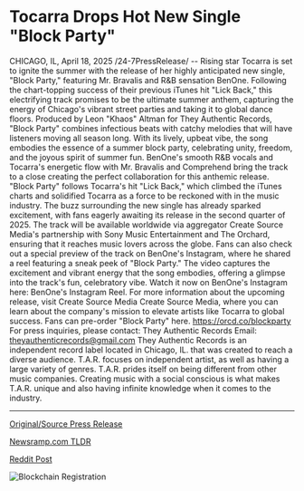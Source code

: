 # Tocarra Drops Hot New Single "Block Party"

CHICAGO, IL, April 18, 2025 /24-7PressRelease/ -- Rising star Tocarra is set to ignite the summer with the release of her highly anticipated new single, "Block Party," featuring Mr. Bravalis and R&B sensation BenOne. Following the chart-topping success of their previous iTunes hit "Lick Back," this electrifying track promises to be the ultimate summer anthem, capturing the energy of Chicago's vibrant street parties and taking it to global dance floors.  Produced by Leon "Khaos" Altman for They Authentic Records, "Block Party" combines infectious beats with catchy melodies that will have listeners moving all season long. With its lively, upbeat vibe, the song embodies the essence of a summer block party, celebrating unity, freedom, and the joyous spirit of summer fun. BenOne's smooth R&B vocals and Tocarra's energetic flow with Mr. Bravalis and Comprehend bring the track to a close creating the perfect collaboration for this anthemic release.  "Block Party" follows Tocarra's hit "Lick Back," which climbed the iTunes charts and solidified Tocarra as a force to be reckoned with in the music industry. The buzz surrounding the new single has already sparked excitement, with fans eagerly awaiting its release in the second quarter of 2025. The track will be available worldwide via aggregator Create Source Media's partnership with Sony Music Entertainment and The Orchard, ensuring that it reaches music lovers across the globe.  Fans can also check out a special preview of the track on BenOne's Instagram, where he shared a reel featuring a sneak peek of "Block Party." The video captures the excitement and vibrant energy that the song embodies, offering a glimpse into the track's fun, celebratory vibe. Watch it now on BenOne's Instagram here: BenOne's Instagram Reel.  For more information about the upcoming release, visit Create Source Media Create Source Media, where you can learn about the company's mission to elevate artists like Tocarra to global success.  Fans can pre-order "Block Party" here.  https://orcd.co/blockparty  For press inquiries, please contact: They Authentic Records Email: theyauthenticrecords@gmail.com  They Authentic Records is an independent record label located in Chicago, IL. that was created to reach a diverse audience. T.A.R. focuses on independent artist, as well as having a large variety of genres. T.A.R. prides itself on being different from other music companies. Creating music with a social conscious is what makes T.A.R. unique and also having infinite knowledge when it comes to the industry. 

---

[Original/Source Press Release](https://www.24-7pressrelease.com/press-release/521945/tocarra-drops-hot-new-single-block-party)
                    

[Newsramp.com TLDR](https://newsramp.com/curated-news/tocarra-s-block-party-set-to-be-the-ultimate-summer-anthem/58e74ec7b751ebe827726a90be60f811) 

 



[Reddit Post](https://www.reddit.com/r/Lifestyle_Culture/comments/1k7arbz/tocarras_block_party_set_to_be_the_ultimate/) 



![Blockchain Registration](https://cdn.newsramp.app/24-7PressRelease/qrcode/254/25/waitd9M8.webp)